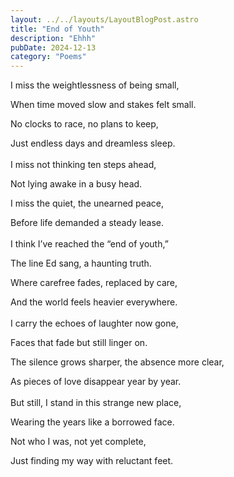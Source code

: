 ```yaml
---
layout: ../../layouts/LayoutBlogPost.astro
title: "End of Youth"
description: "Ehhh"
pubDate: 2024-12-13
category: "Poems"
---
```


I miss the weightlessness of being small,

When time moved slow and stakes felt small.

No clocks to race, no plans to keep,

Just endless days and dreamless sleep.
<br><br>
I miss not thinking ten steps ahead,

Not lying awake in a busy head.

I miss the quiet, the unearned peace,

Before life demanded a steady lease.
<br><br>
I think I’ve reached the “end of youth,”

The line Ed sang, a haunting truth.

Where carefree fades, replaced by care,

And the world feels heavier everywhere.
<br><br>
I carry the echoes of laughter now gone,

Faces that fade but still linger on.

The silence grows sharper, the absence more clear,

As pieces of love disappear year by year.
<br><br>
But still, I stand in this strange new place,

Wearing the years like a borrowed face.

Not who I was, not yet complete,

Just finding my way with reluctant feet.